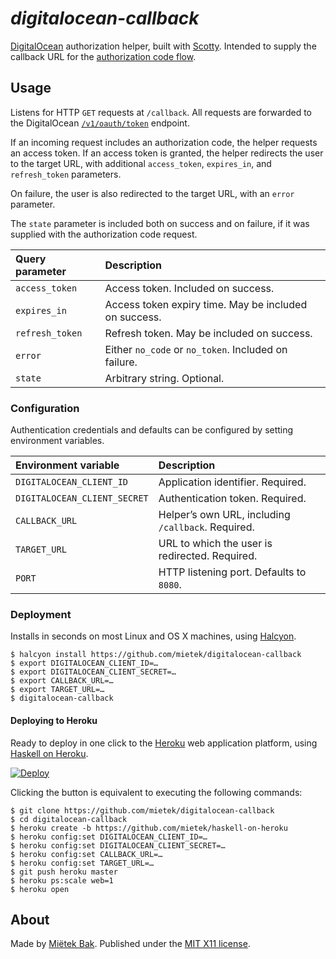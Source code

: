 _digitalocean-callback_
=======================

[DigitalOcean](https://digitalocean.com/) authorization helper, built with [Scotty](https://github.com/scotty-web/scotty).  Intended to supply the callback URL for the [authorization code flow](https://www.digitalocean.com/community/tutorials/an-introduction-to-oauth-2#grant-type:-authorization-code).


Usage
-----

Listens for HTTP `GET` requests at `/callback`.  All requests are forwarded to the DigitalOcean [`/v1/oauth/token`](https://developers.digitalocean.com/oauth/#request-access-token) endpoint.

If an incoming request includes an authorization code, the helper requests an access token.  If an access token is granted, the helper redirects the user to the target URL, with additional `access_token`,  `expires_in`, and `refresh_token` parameters.

On failure, the user is also redirected to the target URL, with an `error` parameter.

The `state` parameter is included both on success and on failure, if it was supplied with the authorization code request.

| Query parameter | Description
| :-------------- | :----------
| `access_token`  | Access token.  Included on success.
| `expires_in`    | Access token expiry time.  May be included on success.
| `refresh_token` | Refresh token.  May be included on success.
| `error`         | Either `no_code` or `no_token`.  Included on failure.
| `state`         | Arbitrary string.  Optional.


### Configuration

Authentication credentials and defaults can be configured by setting environment variables.

| Environment variable         | Description
| :--------------------------- | :----------
| `DIGITALOCEAN_CLIENT_ID`     | Application identifier.  Required.
| `DIGITALOCEAN_CLIENT_SECRET` | Authentication token.  Required.
| `CALLBACK_URL`               | Helper’s own URL, including `/callback`.  Required.
| `TARGET_URL`                 | URL to which the user is redirected.  Required.
| `PORT`                       | HTTP listening port.  Defaults to `8080`.


### Deployment

Installs in seconds on most Linux and OS X machines, using [Halcyon](https://halcyon.sh/).

```
$ halcyon install https://github.com/mietek/digitalocean-callback
$ export DIGITALOCEAN_CLIENT_ID=…
$ export DIGITALOCEAN_CLIENT_SECRET=…
$ export CALLBACK_URL=…
$ export TARGET_URL=…
$ digitalocean-callback
```


#### Deploying to Heroku

Ready to deploy in one click to the [Heroku](https://heroku.com/) web application platform, using [Haskell on Heroku](https://haskellonheroku.com/).

[![Deploy](https://www.herokucdn.com/deploy/button.svg)](https://heroku.com/deploy?template=https://github.com/mietek/digitalocean-callback)

Clicking the button is equivalent to executing the following commands:

```
$ git clone https://github.com/mietek/digitalocean-callback
$ cd digitalocean-callback
$ heroku create -b https://github.com/mietek/haskell-on-heroku
$ heroku config:set DIGITALOCEAN_CLIENT_ID=…
$ heroku config:set DIGITALOCEAN_CLIENT_SECRET=…
$ heroku config:set CALLBACK_URL=…
$ heroku config:set TARGET_URL=…
$ git push heroku master
$ heroku ps:scale web=1
$ heroku open
```


About
-----

Made by [Miëtek Bak](https://mietek.io/).  Published under the [MIT X11 license](https://mietek.io/license/).
